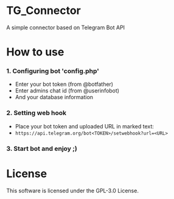 # TG_Connector
A simple connector based on Telegram Bot API
# How to use
### 1. Configuring bot 'config.php'
 - Enter your bot token (from @botfather)
 - Enter admins chat id (from @userinfobot)
 - And your database information
### 2. Setting web hook
 - Place your bot token and uploaded URL in marked text:
 - `https://api.telegram.org/bot<TOKEN>/setwebhook?url=<URL>`
### 3. Start bot and enjoy ;)
# License
This software is licensed under the GPL-3.0 License.
